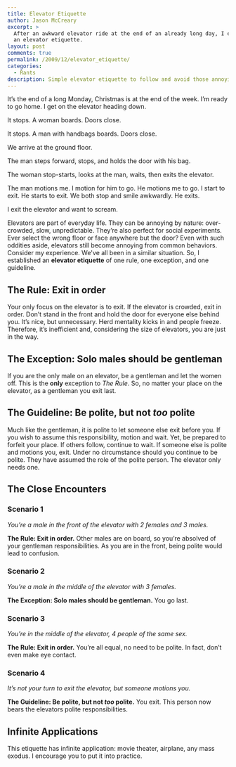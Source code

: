```yaml
---
title: Elevator Etiquette
author: Jason McCreary
excerpt: >
  After an awkward elevator ride at the end of an already long day, I established
  an elevator etiquette.
layout: post
comments: true
permalink: /2009/12/elevator_etiquette/
categories:
  - Rants
description: Simple elevator etiquette to follow and avoid those annoying and awkward mishaps.
---
```

It&rsquo;s the end of a long Monday, Christmas is at the end of the week. I&rsquo;m ready to go home. I get on the elevator heading down.

It stops. A woman boards. Doors close.

It stops. A man with handbags boards. Doors close.

We arrive at the ground floor.

The man steps forward, stops, and holds the door with his bag.

The woman stop-starts, looks at the man, waits, then exits the elevator.

The man motions me. I motion for him to go. He motions me to go. I start to exit. He starts to exit. We both stop and smile awkwardly. He exits.

I exit the elevator and want to scream.

Elevators are part of everyday life. They can be annoying by nature: over-crowded, slow, unpredictable. They&rsquo;re also perfect for social experiments. Ever select the wrong floor or face anywhere but the door? Even with such oddities aside, elevators still become annoying from common behaviors. Consider my experience. We've all been in a similar situation. So, I established an **elevator etiquette** of one rule, one exception, and one guideline.

## The Rule: Exit in order

Your only focus on the elevator is to exit. If the elevator is crowded, exit in order. Don&rsquo;t stand in the front and hold the door for everyone else behind you. It&rsquo;s nice, but unnecessary. Herd mentality kicks in and people freeze. Therefore, it&rsquo;s inefficient and, considering the size of elevators, you are just in the way.

## The Exception: Solo males should be gentleman

If you are the only male on an elevator, be a gentleman and let the women off. This is the **only** exception to *The Rule*. So, no matter your place on the elevator, as a gentleman you exit last.

## The Guideline: Be polite, but not *too* polite

Much like the gentleman, it is polite to let someone else exit before you. If you wish to assume this responsibility, motion and wait. Yet, be prepared to forfeit your place. If others follow, continue to wait. If someone else is polite and motions you, exit. Under no circumstance should you continue to be polite. They have assumed the role of the polite person. The elevator only needs one. 

## The Close Encounters

### Scenario 1

*You&rsquo;re a male in the front of the elevator with 2 females and 3 males.*

**The Rule: Exit in order.** Other males are on board, so you&rsquo;re absolved of your gentleman responsibilities. As you are in the front, being polite would lead to confusion.

### Scenario 2

*You&rsquo;re a male in the middle of the elevator with 3 females.*

**The Exception: Solo males should be gentleman.** You go last.

### Scenario 3

*You&rsquo;re in the middle of the elevator, 4 people of the same sex.*

**The Rule: Exit in order.** You&rsquo;re all equal, no need to be polite. In fact, don&rsquo;t even make eye contact.

### Scenario 4

*It&rsquo;s not your turn to exit the elevator, but someone motions you.*

**The Guideline: Be polite, but not *too* polite.** You exit. This person now bears the elevators polite responsibilities. 

## Infinite Applications

This etiquette has infinite application: movie theater, airplane, any mass exodus. I encourage you to put it into practice.
